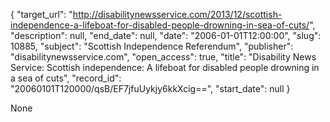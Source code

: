 {
  "target_url": "http://disabilitynewsservice.com/2013/12/scottish-independence-a-lifeboat-for-disabled-people-drowning-in-sea-of-cuts/", 
  "description": null, 
  "end_date": null, 
  "date": "2006-01-01T12:00:00", 
  "slug": 10885, 
  "subject": "Scottish Independence Referendum", 
  "publisher": "disabilitynewsservice.com", 
  "open_access": true, 
  "title": "Disability News Service: Scottish independence: A lifeboat for disabled people drowning in a sea of cuts", 
  "record_id": "20060101T120000/qsB/EF7jfuUykjy6kkXcig==", 
  "start_date": null
}

None